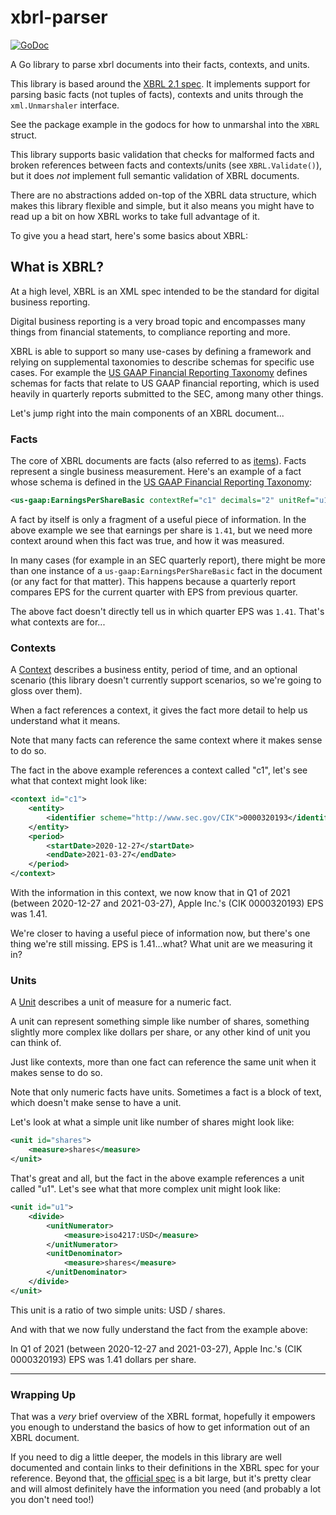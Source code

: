 # xbrl-parser

[![GoDoc](https://godoc.org/github.com/polygon-io/xbrl-parser?status.svg)](https://godoc.org/github.com/polygon-io/xbrl-parser)

A Go library to parse xbrl documents into their facts, contexts, and units.

This library is based around the [XBRL 2.1 spec](https://www.xbrl.org/Specification/XBRL-2.1/REC-2003-12-31/XBRL-2.1-REC-2003-12-31+corrected-errata-2013-02-20.html).
It implements support for parsing basic facts (not tuples of facts), contexts and units through the `xml.Unmarshaler` interface.
 
See the package example in the godocs for how to unmarshal into the `XBRL` struct.

This library supports basic validation that checks for malformed facts and broken references between facts and contexts/units (see `XBRL.Validate()`),
but it does _not_ implement full semantic validation of XBRL documents.

There are no abstractions added on-top of the XBRL data structure, which makes this library flexible and simple,
but it also means you might have to read up a bit on how XBRL works to take full advantage of it.

To give you a head start, here's some basics about XBRL:

## What is XBRL?

At a high level, XBRL is an XML spec intended to be the standard for digital business reporting.

Digital business reporting is a very broad topic and encompasses many things from financial statements, to compliance reporting and more.

XBRL is able to support so many use-cases by defining a framework and relying on supplemental taxonomies to describe schemas for specific use cases.
For example the [US GAAP Financial Reporting Taxonomy](https://xbrl.us/xbrl-taxonomy/2021-us-gaap/) defines schemas for
facts that relate to US GAAP financial reporting, which is used heavily in quarterly reports submitted to the SEC, among many other things.

Let's jump right into the main components of an XBRL document... 

### Facts

The core of XBRL documents are facts (also referred to as [items](https://www.xbrl.org/Specification/XBRL-2.1/REC-2003-12-31/XBRL-2.1-REC-2003-12-31+corrected-errata-2013-02-20.html#_4.6)).
Facts represent a single business measurement.
Here's an example of a fact whose schema is defined in the [US GAAP Financial Reporting Taxonomy](https://xbrl.us/xbrl-taxonomy/2021-us-gaap/):

```xml
<us-gaap:EarningsPerShareBasic contextRef="c1" decimals="2" unitRef="u1">1.41</us-gaap:EarningsPerShareBasic>
```

A fact by itself is only a fragment of a useful piece of information. 
In the above example we see that earnings per share is `1.41`,
but we need more context around when this fact was true, and how it was measured.

In many cases (for example in an SEC quarterly report),
there might be more than one instance of a `us-gaap:EarningsPerShareBasic` fact in the document (or any fact for that matter).
This happens because a quarterly report compares EPS for the current quarter with EPS from previous quarter.  

The above fact doesn't directly tell us in which quarter EPS was `1.41`. That's what contexts are for...

### Contexts

A [Context](https://www.xbrl.org/Specification/XBRL-2.1/REC-2003-12-31/XBRL-2.1-REC-2003-12-31+corrected-errata-2013-02-20.html#_4.7)
describes a business entity, period of time, and an optional scenario (this library doesn't currently support scenarios, so we're going to gloss over them).  

When a fact references a context, it gives the fact more detail to help us understand what it means.

Note that many facts can reference the same context where it makes sense to do so.

The fact in the above example references a context called "c1", let's see what that context might look like:
```xml
<context id="c1">
    <entity>
        <identifier scheme="http://www.sec.gov/CIK">0000320193</identifier>
    </entity>
    <period>
        <startDate>2020-12-27</startDate>
        <endDate>2021-03-27</endDate>
    </period>
</context>
```

With the information in this context, we now know that in Q1 of 2021 (between 2020-12-27 and 2021-03-27), Apple Inc.'s (CIK 0000320193) EPS was 1.41.

We're closer to having a useful piece of information now, but there's one thing we're still missing.
EPS is 1.41...what? What unit are we measuring it in?

### Units

A [Unit](https://www.xbrl.org/Specification/XBRL-2.1/REC-2003-12-31/XBRL-2.1-REC-2003-12-31+corrected-errata-2013-02-20.html#_4.8)
describes a unit of measure for a numeric fact.

A unit can represent something simple like number of shares, 
something slightly more complex like dollars per share, 
or any other kind of unit you can think of.

Just like contexts, more than one fact can reference the same unit when it makes sense to do so.

Note that only numeric facts have units. 
Sometimes a fact is a block of text, which doesn't make sense to have a unit.

Let's look at what a simple unit like number of shares might look like:
```xml
<unit id="shares">
    <measure>shares</measure>
</unit>
```

That's great and all, but the fact in the above example references a unit called "u1". 
Let's see what that more complex unit might look like:
```xml
<unit id="u1">
    <divide>
        <unitNumerator>
            <measure>iso4217:USD</measure>
        </unitNumerator>
        <unitDenominator>
            <measure>shares</measure>
        </unitDenominator>
    </divide>
</unit>
```

This unit is a ratio of two simple units: USD / shares.

And with that we now fully understand the fact from the example above:

In Q1 of 2021 (between 2020-12-27 and 2021-03-27), Apple Inc.'s (CIK 0000320193) EPS was 1.41 dollars per share.

---

### Wrapping Up

That was a _very_ brief overview of the XBRL format, 
hopefully it empowers you enough to understand the basics of how to get information out of an XBRL document.

If you need to dig a little deeper, the models in this library are well documented and contain links to their definitions in the XBRL spec for your reference.
Beyond that, the [official spec](https://www.xbrl.org/Specification/XBRL-2.1/REC-2003-12-31/XBRL-2.1-REC-2003-12-31+corrected-errata-2013-02-20.html)
is a bit large, but it's pretty clear and will almost definitely have the information you need (and probably a lot you don't need too!)
